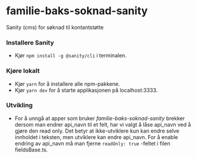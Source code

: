 # familie-baks-soknad-sanity
Sanity (cms) for søknad til kontantstøtte

### Installere Sanity
* Kjør `npm install -g @sanity/cli` i terminalen.

### Kjøre lokalt
* Kjør `yarn` for å installere alle npm-pakkene. 
* Kjør `yarn dev` for å starte applikasjonen på localhost:3333.

### Utvikling
* For å unngå at apper som bruker _familie-baks-soknad-sanity_ brekker dersom man endrer api_navn til et felt, har vi valgt å låse api_navn ved å gjøre den read only. Det betyr at ikke-utviklere kun kan endre selve innholdet i teksten, men utviklere kan endre api_navn. For å enable endring av api_navn må man fjerne ```readOnly: true``` -feltet i filen fieldsBase.ts.